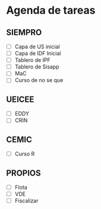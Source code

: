 # Agenda de tareas

## SIEMPRO
- [ ] Capa de US inicial
- [ ] Capa de IDF Inicial
- [ ] Tablero de IPF
- [ ] Tablero de Sisapp
- [ ] MaC
- [ ] Curso de no se que 

## UEICEE
- [ ] EDDY
- [ ] CRIN

## CEMIC
- [ ] Curso R

## PROPIOS
- [ ] Flota
- [ ] VDE
- [ ] Fiscalizar
